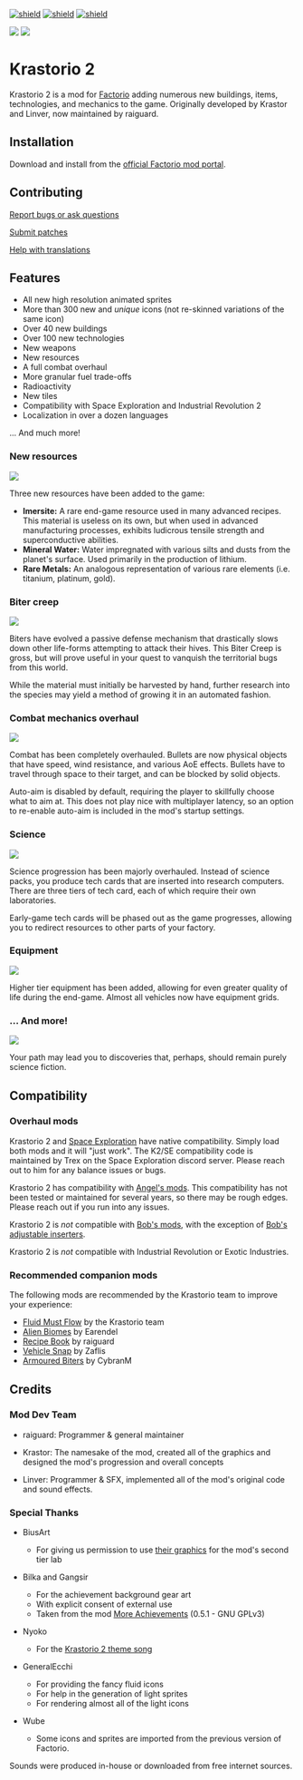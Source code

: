 [![shield](https://img.shields.io/badge/Ko--fi-Donate%20-hotpink?logo=kofi&logoColor=white)](https://ko-fi.com/raiguard)
[![shield](https://img.shields.io/badge/Crowdin-Translate-brightgreen)](https://crowdin.com/project/krastorio-2)
[![shield](https://img.shields.io/badge/dynamic/json?color=orange&label=Factorio&query=downloads_count&suffix=%20downloads&url=https%3A%2F%2Fmods.factorio.com%2Fapi%2Fmods%2FKrastorio2)](https://mods.factorio.com/mod/Krastorio2)

![](images/main.png)
![](images/explanation.png)

# Krastorio 2

Krastorio 2 is a mod for [Factorio](https://factorio.com) adding numerous new
buildings, items, technologies, and mechanics to the game. Originally developed
by Krastor and Linver, now maintained by raiguard.

## Installation

Download and install from the [official Factorio mod
portal](https://mods.factorio.com/mod/Krastorio2).

## Contributing

[Report bugs or ask questions](https://lists.sr.ht/~raiguard/factorio-mods-discuss)

[Submit patches](https://lists.sr.ht/~raiguard/factorio-mods-devel)

[Help with translations](https://crowdin.com/project/krastorio-2)

## Features

- All new high resolution animated sprites
- More than 300 new and _unique_ icons (not re-skinned variations of the same
icon)
- Over 40 new buildings
- Over 100 new technologies
- New weapons
- New resources
- A full combat overhaul
- More granular fuel trade-offs
- Radioactivity
- New tiles
- Compatibility with Space Exploration and Industrial Revolution 2
- Localization in over a dozen languages

... And much more!

### New resources

![](images/resources.png)

Three new resources have been added to the game:

- **Imersite:** A rare end-game resource used in many advanced recipes. This
material is useless on its own, but when used in advanced manufacturing
processes, exhibits ludicrous tensile strength and superconductive abilities.
- **Mineral Water:** Water impregnated with various silts and dusts from the
planet's surface. Used primarily in the production of lithium.
- **Rare Metals:** An analogous representation of various rare elements (i.e.
titanium, platinum, gold).

### Biter creep

![](images/biter-creep.png)

Biters have evolved a passive defense mechanism that drastically slows down
other life-forms attempting to attack their hives. This Biter Creep is gross,
but will prove useful in your quest to vanquish the territorial bugs from this
world.

While the material must initially be harvested by hand, further research into
the species may yield a method of growing it in an automated fashion.

### Combat mechanics overhaul

![](images/combat.png)

Combat has been completely overhauled. Bullets are now physical objects that
have speed, wind resistance, and various AoE effects. Bullets have to travel
through space to their target, and can be blocked by solid objects.

Auto-aim is disabled by default, requiring the player to skillfully choose what
to aim at. This does not play nice with multiplayer latency, so an option to
re-enable auto-aim is included in the mod's startup settings.

### Science

![](images/tech-cards.png)

Science progression has been majorly overhauled. Instead of science packs, you
produce tech cards that are inserted into research computers. There are three
tiers of tech card, each of which require their own laboratories.

Early-game tech cards will be phased out as the game progresses, allowing you
to redirect resources to other parts of your factory.

### Equipment

![](images/equipment.png)

Higher tier equipment has been added, allowing for even greater quality of life
during the end-game. Almost all vehicles now have equipment grids.

### ... And more!

![](images/singularity.png)

Your path may lead you to discoveries that, perhaps, should remain purely
science fiction.

## Compatibility

### Overhaul mods

Krastorio 2 and [Space
Exploration](https://mods.factorio.com/mod/space-exploration) have native
compatibility. Simply load both mods and it will "just work". The K2/SE
compatibility code is maintained by Trex on the Space Exploration discord
server. Please reach out to him for any balance issues or bugs.

Krastorio 2 has compatibility with [Angel's
mods](https://mods.factorio.com/user/Arch666Angel). This compatibility has not
been tested or maintained for several years, so there may be rough edges.
Please reach out if you run into any issues.

Krastorio 2 is _not_ compatible with [Bob's
mods](https://mods.factorio.com/user/Bobingabout), with the exception of [Bob's
adjustable inserters](https://mods.factorio.com/mod/bobinserters).

Krastorio 2 is _not_ compatible with Industrial Revolution or Exotic
Industries.

### Recommended companion mods

The following mods are recommended by the Krastorio team to improve your experience:

- [Fluid Must Flow](https://mods.factorio.com/mod/FluidMustFlow) by the
Krastorio team
- [Alien Biomes](https://mods.factorio.com/mod/alien-biomes) by Earendel
- [Recipe Book](https://mods.factorio.com/mod/RecipeBook) by raiguard
- [Vehicle Snap](https://mods.factorio.com/mod/VehicleSnap) by Zaflis
- [Armoured Biters](https://mods.factorio.com/mod/ArmouredBiters) by CybranM

## Credits

### Mod Dev Team

- raiguard: Programmer & general maintainer

- Krastor: The namesake of the mod, created all of the graphics and designed
the mod's progression and overall concepts

- Linver: Programmer & SFX, implemented all of the mod's original code and
sound effects.

### Special Thanks

- BiusArt
  - For giving us permission to use [their
graphics](https://mods.factorio.com/mod/laborat) for the mod's second tier lab

- Bilka and Gangsir
  - For the achievement background gear art
  - With explicit consent of external use
  - Taken from the mod [More
Achievements](https://mods.factorio.com/mod/MoreAchievements) (0.5.1 - GNU
GPLv3)

- Nyoko
  - For the [Krastorio 2 theme song](https://youtu.be/x74grrke9qE)

- GeneralEcchi
  - For providing the fancy fluid icons
  - For help in the generation of light sprites
  - For rendering almost all of the light icons

- Wube
  - Some icons and sprites are imported from the previous version of Factorio.

Sounds were produced in-house or downloaded from free internet sources.
